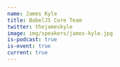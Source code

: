 ```yaml
---
name: James Kyle
title: BabelJS Core Team
twitter: thejameskyle
image: img/speakers/james-kyle.jpg
is-podcast: true
is-event: true
current: true
---
```

